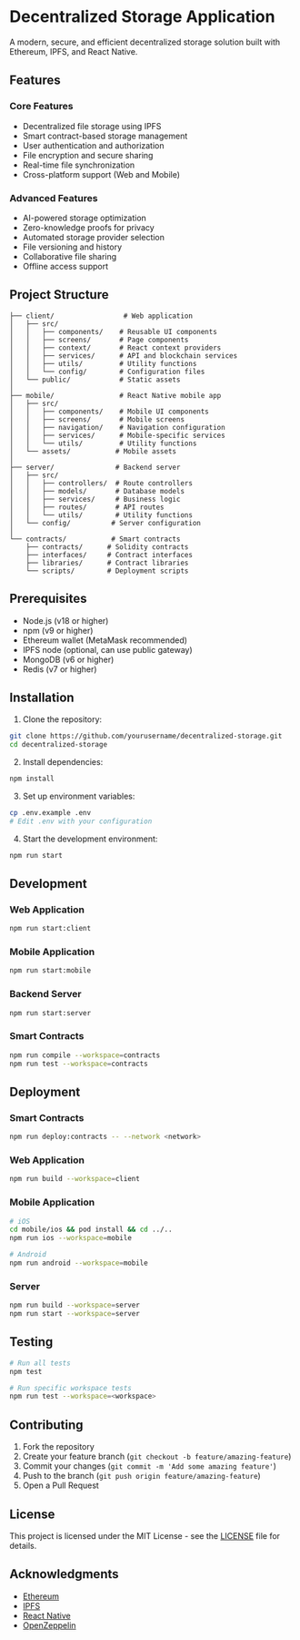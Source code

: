 # Decentralized Storage Application

A modern, secure, and efficient decentralized storage solution built with Ethereum, IPFS, and React Native.

## Features

### Core Features
- Decentralized file storage using IPFS
- Smart contract-based storage management
- User authentication and authorization
- File encryption and secure sharing
- Real-time file synchronization
- Cross-platform support (Web and Mobile)

### Advanced Features
- AI-powered storage optimization
- Zero-knowledge proofs for privacy
- Automated storage provider selection
- File versioning and history
- Collaborative file sharing
- Offline access support

## Project Structure

```
├── client/                 # Web application
│   ├── src/
│   │   ├── components/    # Reusable UI components
│   │   ├── screens/       # Page components
│   │   ├── context/       # React context providers
│   │   ├── services/      # API and blockchain services
│   │   ├── utils/         # Utility functions
│   │   └── config/        # Configuration files
│   └── public/            # Static assets
│
├── mobile/                # React Native mobile app
│   ├── src/
│   │   ├── components/    # Mobile UI components
│   │   ├── screens/       # Mobile screens
│   │   ├── navigation/    # Navigation configuration
│   │   ├── services/      # Mobile-specific services
│   │   └── utils/         # Utility functions
│   └── assets/           # Mobile assets
│
├── server/               # Backend server
│   ├── src/
│   │   ├── controllers/  # Route controllers
│   │   ├── models/       # Database models
│   │   ├── services/     # Business logic
│   │   ├── routes/       # API routes
│   │   └── utils/        # Utility functions
│   └── config/          # Server configuration
│
└── contracts/           # Smart contracts
    ├── contracts/      # Solidity contracts
    ├── interfaces/     # Contract interfaces
    ├── libraries/      # Contract libraries
    └── scripts/        # Deployment scripts
```

## Prerequisites

- Node.js (v18 or higher)
- npm (v9 or higher)
- Ethereum wallet (MetaMask recommended)
- IPFS node (optional, can use public gateway)
- MongoDB (v6 or higher)
- Redis (v7 or higher)

## Installation

1. Clone the repository:
```bash
git clone https://github.com/yourusername/decentralized-storage.git
cd decentralized-storage
```

2. Install dependencies:
```bash
npm install
```

3. Set up environment variables:
```bash
cp .env.example .env
# Edit .env with your configuration
```

4. Start the development environment:
```bash
npm run start
```

## Development

### Web Application
```bash
npm run start:client
```

### Mobile Application
```bash
npm run start:mobile
```

### Backend Server
```bash
npm run start:server
```

### Smart Contracts
```bash
npm run compile --workspace=contracts
npm run test --workspace=contracts
```

## Deployment

### Smart Contracts
```bash
npm run deploy:contracts -- --network <network>
```

### Web Application
```bash
npm run build --workspace=client
```

### Mobile Application
```bash
# iOS
cd mobile/ios && pod install && cd ../..
npm run ios --workspace=mobile

# Android
npm run android --workspace=mobile
```

### Server
```bash
npm run build --workspace=server
npm run start --workspace=server
```

## Testing

```bash
# Run all tests
npm test

# Run specific workspace tests
npm run test --workspace=<workspace>
```

## Contributing

1. Fork the repository
2. Create your feature branch (`git checkout -b feature/amazing-feature`)
3. Commit your changes (`git commit -m 'Add some amazing feature'`)
4. Push to the branch (`git push origin feature/amazing-feature`)
5. Open a Pull Request

## License

This project is licensed under the MIT License - see the [LICENSE](LICENSE) file for details.

## Acknowledgments

- [Ethereum](https://ethereum.org/)
- [IPFS](https://ipfs.io/)
- [React Native](https://reactnative.dev/)
- [OpenZeppelin](https://openzeppelin.com/) 